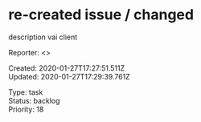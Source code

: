 # re-created issue / changed

description vai client

Reporter:  <>  

Created: 2020-01-27T17:27:51.511Z  
Updated: 2020-01-27T17:29:39.761Z

Type: task  
Status: backlog  
Priority: 18
